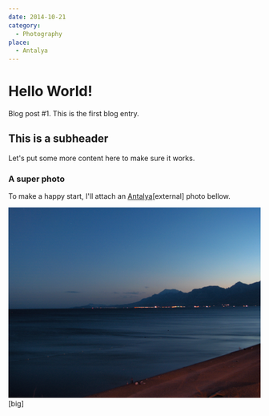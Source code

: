 ```yaml
---
date: 2014-10-21
category:
  - Photography
place:
  - Antalya
---
```

# Hello World!

Blog post #1. This is the first blog entry.

## This is a subheader

Let's put some more content here to make sure it works.

### A super photo

To make a happy start, I'll attach an [Antalya](//antalya.bel.tr)[external] photo bellow.

![Konyaaltı Beach, Antalya](konyaalti.jpg)[big]

